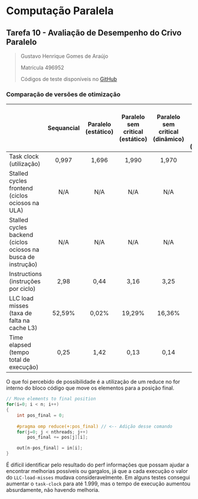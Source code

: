 # Computação Paralela
## Tarefa 10 - Avaliação de Desempenho do Crivo Paralelo

> Gustavo Henrique Gomes de Araújo
>
> Matrícula 496952
>
> Códigos de teste disponíveis no [GitHub](https://github.com/GustavoAraujoFaculdade/computacao-paralela/tree/master/tarefa-10)

### Comparação de versões de otimização

|  | Sequancial | Paralelo (estático) | Paralelo sem critical (estático) | Paralelo sem critical (dinâmico) | Paralelo sem critical, com reduce (dinâmico) |
|:-|:-:|:-:|:-:|:-:|:-:|
| Task clock (utilização) | 0,997 | 1,696 | 1,990 | 1,970 | 1,990
| Stalled cycles frontend (ciclos ociosos na ULA) | N/A | N/A | N/A | N/A | N/A |
| Stalled cycles backend (ciclos ociosos na busca de instrução) | N/A | N/A | N/A | N/A | N/A |
| Instructions (instruções por ciclo) | 2,98 | 0,44 | 3,16 | 3,25 | 3,34 |
| LLC load misses (taxa de falta na cache L3) | 52,59% | 0,02% | 19,29% | 16,36% | 0,27% |
| Time elapsed (tempo total de execução) | 0,25 | 1,42 | 0,13 | 0,14 | 0,12 |

O que foi percebido de possibilidade é a utilização de um reduce no for interno do bloco código que move os elementos para a posição final.

```c
// Move elements to final position
for(i=0; i < n; i++) 
{
    int pos_final = 0; 
    
    #pragma omp reduce(+:pos_final) // <-- Adição desse comando
    for(j=0; j < nthreads; j++) 
        pos_final += pos[j][i];

    out[n-pos_final] = in[i];
}
```

É difícil identificar pelo resultado do perf informações que possam ajudar a encontrar melhorias possíveis ou gargalos, já que a cada execução o valor do `LLC-load-misses` mudava consideravelmente. Em alguns testes consegui aumentar o `task-clock` para até 1.999, mas o tempo de execução aumentou absurdamente, não havendo melhoria.
